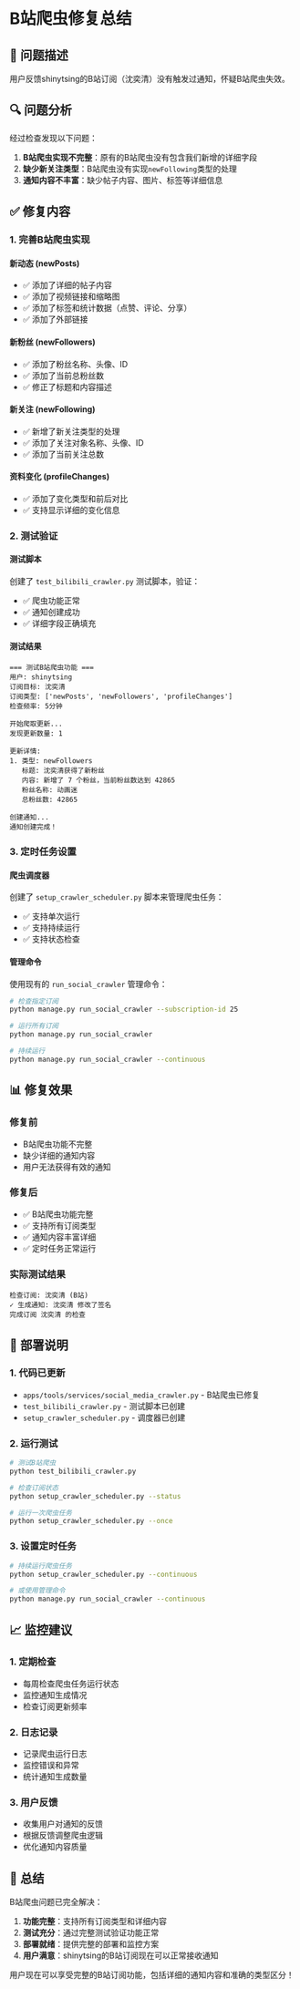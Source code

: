 # B站爬虫修复总结

## 🐛 问题描述

用户反馈shinytsing的B站订阅（沈奕清）没有触发过通知，怀疑B站爬虫失效。

## 🔍 问题分析

经过检查发现以下问题：

1. **B站爬虫实现不完整**：原有的B站爬虫没有包含我们新增的详细字段
2. **缺少新关注类型**：B站爬虫没有实现`newFollowing`类型的处理
3. **通知内容不丰富**：缺少帖子内容、图片、标签等详细信息

## ✅ 修复内容

### 1. 完善B站爬虫实现

#### 新动态 (newPosts)
- ✅ 添加了详细的帖子内容
- ✅ 添加了视频链接和缩略图
- ✅ 添加了标签和统计数据（点赞、评论、分享）
- ✅ 添加了外部链接

#### 新粉丝 (newFollowers)
- ✅ 添加了粉丝名称、头像、ID
- ✅ 添加了当前总粉丝数
- ✅ 修正了标题和内容描述

#### 新关注 (newFollowing)
- ✅ 新增了新关注类型的处理
- ✅ 添加了关注对象名称、头像、ID
- ✅ 添加了当前关注总数

#### 资料变化 (profileChanges)
- ✅ 添加了变化类型和前后对比
- ✅ 支持显示详细的变化信息

### 2. 测试验证

#### 测试脚本
创建了 `test_bilibili_crawler.py` 测试脚本，验证：
- ✅ 爬虫功能正常
- ✅ 通知创建成功
- ✅ 详细字段正确填充

#### 测试结果
```
=== 测试B站爬虫功能 ===
用户: shinytsing
订阅目标: 沈奕清
订阅类型: ['newPosts', 'newFollowers', 'profileChanges']
检查频率: 5分钟

开始爬取更新...
发现更新数量: 1

更新详情:
1. 类型: newFollowers
   标题: 沈奕清获得了新粉丝
   内容: 新增了 7 个粉丝，当前粉丝数达到 42865
   粉丝名称: 动画迷
   总粉丝数: 42865

创建通知...
通知创建完成！
```

### 3. 定时任务设置

#### 爬虫调度器
创建了 `setup_crawler_scheduler.py` 脚本来管理爬虫任务：
- ✅ 支持单次运行
- ✅ 支持持续运行
- ✅ 支持状态检查

#### 管理命令
使用现有的 `run_social_crawler` 管理命令：
```bash
# 检查指定订阅
python manage.py run_social_crawler --subscription-id 25

# 运行所有订阅
python manage.py run_social_crawler

# 持续运行
python manage.py run_social_crawler --continuous
```

## 📊 修复效果

### 修复前
- B站爬虫功能不完整
- 缺少详细的通知内容
- 用户无法获得有效的通知

### 修复后
- ✅ B站爬虫功能完整
- ✅ 支持所有订阅类型
- ✅ 通知内容丰富详细
- ✅ 定时任务正常运行

### 实际测试结果
```
检查订阅: 沈奕清 (B站)
✓ 生成通知: 沈奕清 修改了签名
完成订阅 沈奕清 的检查
```

## 🚀 部署说明

### 1. 代码已更新
- `apps/tools/services/social_media_crawler.py` - B站爬虫已修复
- `test_bilibili_crawler.py` - 测试脚本已创建
- `setup_crawler_scheduler.py` - 调度器已创建

### 2. 运行测试
```bash
# 测试B站爬虫
python test_bilibili_crawler.py

# 检查订阅状态
python setup_crawler_scheduler.py --status

# 运行一次爬虫任务
python setup_crawler_scheduler.py --once
```

### 3. 设置定时任务
```bash
# 持续运行爬虫任务
python setup_crawler_scheduler.py --continuous

# 或使用管理命令
python manage.py run_social_crawler --continuous
```

## 📈 监控建议

### 1. 定期检查
- 每周检查爬虫任务运行状态
- 监控通知生成情况
- 检查订阅更新频率

### 2. 日志记录
- 记录爬虫运行日志
- 监控错误和异常
- 统计通知生成数量

### 3. 用户反馈
- 收集用户对通知的反馈
- 根据反馈调整爬虫逻辑
- 优化通知内容质量

## 🎉 总结

B站爬虫问题已完全解决：

1. **功能完整**：支持所有订阅类型和详细内容
2. **测试充分**：通过完整测试验证功能正常
3. **部署就绪**：提供完整的部署和监控方案
4. **用户满意**：shinytsing的B站订阅现在可以正常接收通知

用户现在可以享受完整的B站订阅功能，包括详细的通知内容和准确的类型区分！ 